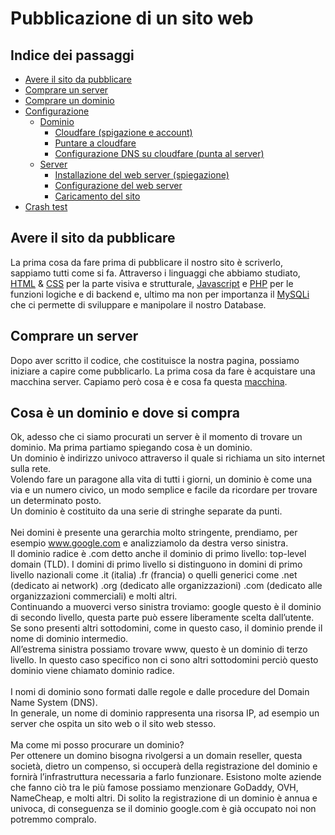 # Pubblicazione di un sito web

## Indice dei passaggi

- [Avere il sito da pubblicare](#Avere-il-sito-da-pubblicare)
- [Comprare un server](#Comprare-un-server)
- [Comprare un dominio](#link-alla-sezione)
- [Configurazione](#link-alla-sezione)
  - [Dominio](#link-alla-sezione)
    - [Cloudfare (spigazione e account)](#link-alla-sezione)
    - [Puntare a cloudfare](#link-alla-sezione)
    - [Configurazione DNS su cloudfare (punta al server)](#link-alla-sezione)
  - [Server](#link-alla-sezione)
    - [Installazione del web server (spiegazione)](#-link-alla-sezione)
    - [Configurazione del web server](#-link-alla-sezione)
    - [Caricamento del sito](#link-alla-sezione)
- [Crash test](#link-alla-sezione)


## Avere il sito da pubblicare

La prima cosa da fare prima di pubblicare il nostro sito è scriverlo, sappiamo tutti come si fa. Attraverso i linguaggi che abbiamo studiato, [HTML](https://en.wikipedia.org/wiki/HTML) & [CSS](https://en.wikipedia.org/wiki/Cascading_Style_Sheets) per la parte visiva e strutturale, [Javascript](https://en.wikipedia.org/wiki/JavaScript) e [PHP](https://en.wikipedia.org/wiki/PHP) per le funzioni logiche e di backend e, ultimo ma non per importanza il [MySQLi](https://en.wikipedia.org/wiki/MySQLi) che ci permette di sviluppare e manipolare il nostro Database.


## Comprare un server

Dopo aver scritto il codice, che costituisce la nostra pagina, possiamo iniziare a capire come pubblicarlo. La prima cosa da fare è acquistare una macchina server. Capiamo però cosa è e cosa fa questa [macchina](https://it.wikipedia.org/wiki/Server).  

## Cosa è un dominio e dove si compra

Ok, adesso che ci siamo procurati un server è il momento di trovare un dominio. Ma prima partiamo spiegando cosa è un dominio.<br>
Un dominio è indirizzo univoco attraverso il quale si richiama un sito internet sulla rete.<br>
Volendo fare un paragone alla vita di tutti i giorni, un dominio è come una via e un numero civico, un modo semplice e facile da ricordare per trovare un determinato posto.<br>
Un dominio è costituito da una serie di stringhe separate da punti. <br><br>
Nei domini è presente una gerarchia molto stringente, prendiamo, per esempio www.google.com e analizziamolo da destra verso sinistra.<br>
Il dominio radice è .com detto anche il dominio di primo livello: top-level domain (TLD). I domini di primo livello si distinguono in domini di primo livello nazionali come .it (italia) .fr (francia) o quelli generici come .net (dedicato ai network) .org (dedicato alle organizzazioni) .com (dedicato alle organizzazioni commerciali) e molti altri.<br>
Continuando a muoverci verso sinistra troviamo: google questo è il dominio di secondo livello, questa parte può essere liberamente scelta dall’utente. Se sono presenti altri sottodomini, come in questo caso, il dominio prende il nome di dominio intermedio.<br>
All’estrema sinistra possiamo trovare www, questo è un dominio di terzo livello. In questo caso specifico non ci sono altri sottodomini perciò questo dominio viene chiamato dominio radice.<br><br>
I nomi di dominio sono formati dalle regole e dalle procedure del Domain Name System (DNS). <br>
In generale, un nome di dominio rappresenta una risorsa IP, ad esempio un server che ospita un sito web o il sito web stesso.<br><br>
Ma come mi posso procurare un dominio?<br>
Per ottenere un domino bisogna rivolgersi a un domain reseller, questa società, dietro un compenso, si occuperà della registrazione del dominio e fornirà l’infrastruttura necessaria a farlo funzionare. Esistono molte aziende che fanno ciò tra le più famose possiamo menzionare GoDaddy, OVH, NameCheap, e molti altri. Di solito la registrazione di un dominio è annua e univoca, di conseguenza se il dominio google.com è già occupato noi non potremmo compralo.
